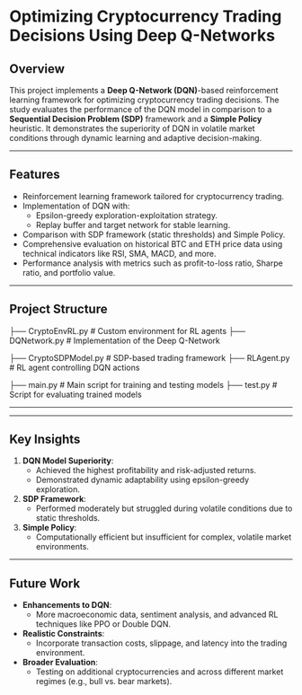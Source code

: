 # **Optimizing Cryptocurrency Trading Decisions Using Deep Q-Networks**

## **Overview**
This project implements a **Deep Q-Network (DQN)**-based reinforcement learning framework for optimizing cryptocurrency trading decisions. The study evaluates the performance of the DQN model in comparison to a **Sequential Decision Problem (SDP)** framework and a **Simple Policy** heuristic. It demonstrates the superiority of DQN in volatile market conditions through dynamic learning and adaptive decision-making.

---

## **Features**
- Reinforcement learning framework tailored for cryptocurrency trading.
- Implementation of DQN with:
  - Epsilon-greedy exploration-exploitation strategy.
  - Replay buffer and target network for stable learning.
- Comparison with SDP framework (static thresholds) and Simple Policy.
- Comprehensive evaluation on historical BTC and ETH price data using technical indicators like RSI, SMA, MACD, and more.
- Performance analysis with metrics such as profit-to-loss ratio, Sharpe ratio, and portfolio value.

---

## **Project Structure**
├── CryptoEnvRL.py # Custom environment for RL agents
├── DQNetwork.py # Implementation of the Deep Q-Network 

├── CryptoSDPModel.py # SDP-based trading framework
├── RLAgent.py # RL agent controlling DQN actions 

├── main.py # Main script for training and testing models 
├── test.py # Script for evaluating trained models 


---

---



## **Key Insights**
1. **DQN Model Superiority**:
   - Achieved the highest profitability and risk-adjusted returns.
   - Demonstrated dynamic adaptability using epsilon-greedy exploration.
2. **SDP Framework**:
   - Performed moderately but struggled during volatile conditions due to static thresholds.
3. **Simple Policy**:
   - Computationally efficient but insufficient for complex, volatile market environments.

---

## **Future Work**
- **Enhancements to DQN**:
  - More macroeconomic data, sentiment analysis, and advanced RL techniques like PPO or Double DQN.
- **Realistic Constraints**:
  - Incorporate transaction costs, slippage, and latency into the trading environment.
- **Broader Evaluation**:
  - Testing  on additional cryptocurrencies and across different market regimes (e.g., bull vs. bear markets).
